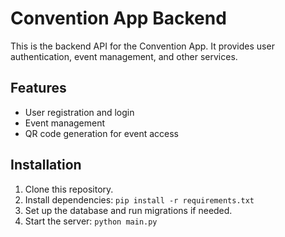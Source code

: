 # Convention App Backend

This is the backend API for the Convention App. It provides user authentication, event management, and other services.

## Features
- User registration and login
- Event management
- QR code generation for event access

## Installation
1. Clone this repository.
2. Install dependencies: `pip install -r requirements.txt`
3. Set up the database and run migrations if needed.
4. Start the server: `python main.py`